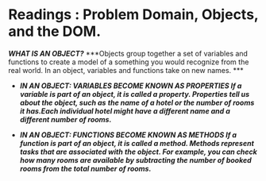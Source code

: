 # Readings : Problem Domain, Objects, and the DOM.

***WHAT IS AN OBJECT?***
***Objects group together a set of variables and functions to create a model 
of a something you would recognize from the real world. In an object, 
variables and functions take on new names. ***

* ***IN AN OBJECT: VARIABLES BECOME KNOWN AS PROPERTIES If a variable is part of an object, it is called a property. Properties tell us about the object, such as*** 
***the name of a hotel or the number of rooms it has.Each individual hotel might have a different name and a different number of rooms.***

* ***IN AN OBJECT: FUNCTIONS BECOME KNOWN AS METHODS If a function is part of an object, it is called a method. Methods represent tasks that are associated with*** 
***the object. For example, you can check how many rooms are available by subtracting the number of booked rooms from the total number of rooms.***
